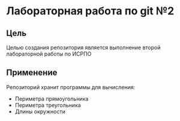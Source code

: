 # Лабораторная работа по git №2
## Цель
Целью создания репозитория является выполнение второй лабораторной работы по ИСРПО
## Применение
Репозиторий хранит программы для вычисления:
- Периметра прямоугольника
- Периметра треугольника
- Длины окружности